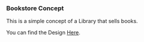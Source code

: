 ### Bookstore Concept
This is a simple concept of a Library that sells books.

You can find the Design [Here](https://www.uplabs.com/posts/online-bookstore-concept-4065d84c-67a8-47d6-8fbc-d37f143d75aa).
